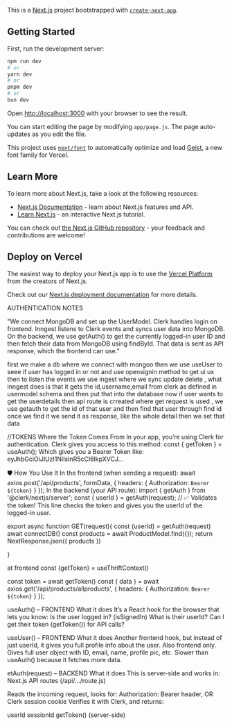 This is a [Next.js](https://nextjs.org) project bootstrapped with [`create-next-app`](https://github.com/vercel/next.js/tree/canary/packages/create-next-app).

## Getting Started

First, run the development server:

```bash
npm run dev
# or
yarn dev
# or
pnpm dev
# or
bun dev
```

Open [http://localhost:3000](http://localhost:3000) with your browser to see the result.

You can start editing the page by modifying `app/page.js`. The page auto-updates as you edit the file.

This project uses [`next/font`](https://nextjs.org/docs/app/building-your-application/optimizing/fonts) to automatically optimize and load [Geist](https://vercel.com/font), a new font family for Vercel.

## Learn More

To learn more about Next.js, take a look at the following resources:

- [Next.js Documentation](https://nextjs.org/docs) - learn about Next.js features and API.
- [Learn Next.js](https://nextjs.org/learn) - an interactive Next.js tutorial.

You can check out [the Next.js GitHub repository](https://github.com/vercel/next.js) - your feedback and contributions are welcome!

## Deploy on Vercel

The easiest way to deploy your Next.js app is to use the [Vercel Platform](https://vercel.com/new?utm_medium=default-template&filter=next.js&utm_source=create-next-app&utm_campaign=create-next-app-readme) from the creators of Next.js.

Check out our [Next.js deployment documentation](https://nextjs.org/docs/app/building-your-application/deploying) for more details.

AUTHENTICATION NOTES 

"We connect MongoDB and set up the UserModel. Clerk handles login on frontend. Inngest listens to Clerk events and syncs user data into MongoDB. On the backend, we use getAuth() to get the currently logged-in user ID and then fetch their data from MongoDB using findById. That data is sent as API response, which the frontend can use."

 first we make a db where we connect with mongoo then we use useUser to seee if user has logged in or not and use opensignin method to get ui ux then to listen the events we  use ingest where we sync update delete , what inngest does is that it gets the id,username,email from clerk as defined in usermodel schema and then put that into the database now if user wants to get the userdetails then api route is crreated where get request is used , we use getauth to get the id of that user and then find that user through find id once we find it we send it as response, like the whole detail then we set that data 


 //TOKENS
 Where the Token Comes From
In your app, you’re using Clerk for authentication.
Clerk gives you access to this method:
const { getToken } = useAuth();
Which gives you a Bearer Token like:
eyJhbGciOiJIUzI1NiIsInR5cCI6IkpXVCJ...

🛡️ How You Use It
In the frontend (when sending a request):
await axios.post('/api/products', formData, {
  headers: {
    Authorization: `Bearer ${token}`
  }
});
In the backend (your API route):
import { getAuth } from '@clerk/nextjs/server';
const { userId } = getAuth(request);  // ✅ Validates the token!
This line checks the token and gives you the userId of the logged-in user.



export async function GET(request){
    const {userId} = getAuth(request)
    await connectDB()
    const products = await ProductModel.find({});
    return NextResponse.json({ products })

}

at frontend 
 const {getToken} = useThriftContext()

const token = await getToken()
  const { data } = await axios.get('/api/products/allproducts', { headers: { Authorization: `Bearer ${token}` } });


 useAuth() – FRONTEND
What it does
It’s a React hook for the browser that lets you know:
Is the user logged in? (isSignedIn)
What is their userId?
Can I get their token (getToken()) for API calls?

useUser() – FRONTEND
What it does
Another frontend hook, but instead of just userId, it gives you full profile info about the user.
Also frontend only.
Gives full user object with ID, email, name, profile pic, etc.
Slower than useAuth() because it fetches more data.

etAuth(request) – BACKEND
What it does
This is server-side and works in:
Next.js API routes (/api/.../route.js)

Reads the incoming request, looks for:
Authorization: Bearer <token> header, OR
Clerk session cookie
Verifies it with Clerk, and returns:

userId
sessionId
getToken() (server-side)